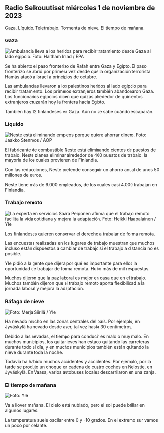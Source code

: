 ## Radio Selkouutiset miércoles 1 de noviembre de 2023

Gaza. Líquido. Teletrabajo. Tormenta de nieve. El tiempo de mañana.

### Gaza

![Ambulancia lleva a los heridos para recibir tratamiento desde Gaza al lado egipcio. Foto: Haitham Imad / EPA](https://images.cdn.yle.fi/image/upload/c_crop,h_2821,w_5016,x_0,y_744/ar_1.7777777777777777,c_fill,g_faces,h_675,w_1200/dpr_1.0/q_auto:eco/f_auto/fl_lossy/v1698852282/39-1194530654258b7aaf7a)

Se ha abierto el paso fronterizo de Rafah entre Gaza y Egipto. El paso fronterizo se abrió por primera vez desde que la organización terrorista Hamás atacó a Israel a principios de octubre.

Las ambulancias llevaron a los palestinos heridos al lado egipcio para recibir tratamiento. Los primeros extranjeros también abandonaron Gaza. Los funcionarios egipcios dicen que quizás alrededor de quinientos extranjeros cruzarán hoy la frontera hacia Egipto.

También hay 12 finlandeses en Gaza. Aún no se sabe cuándo escaparán.

### Líquido

![Neste está eliminando empleos porque quiere ahorrar dinero. Foto: Jaakko Stenroos / AOP](https://images.cdn.yle.fi/image/upload/c_crop,h_2611,w_4643,x_0,y_483/ar_1.7777777777777777,c_fill,g_faces,h_675,w_1200/dpr_1.0/q_auto:eco/f_auto/fl_lossy/v1698838481/39-1191437653a0928a0b5b)

El fabricante de combustible Neste está eliminando cientos de puestos de trabajo. Neste planea eliminar alrededor de 400 puestos de trabajo, la mayoría de los cuales provienen de Finlandia.

Con las reducciones, Neste pretende conseguir un ahorro anual de unos 50 millones de euros.

Neste tiene más de 6.000 empleados, de los cuales casi 4.000 trabajan en Finlandia.

### Trabajo remoto

![La experta en servicios Saara Peiponen afirma que el trabajo remoto facilita la vida cotidiana y mejora la adaptación. Foto: Heikki Haapalainen / Yle](https://images.cdn.yle.fi/image/upload/c_crop,h_2988,w_5312,x_16,y_569/ar_1.7777777777777777,c_fill,g_faces,h_675,w_1200/dpr_1.0/q_auto:eco/f_auto/fl_lossy/v1698754242/39-11936826540ed9ea44a0)

Los finlandeses quieren conservar el derecho a trabajar de forma remota.

Las encuestas realizadas en los lugares de trabajo muestran que muchos incluso están dispuestos a cambiar de trabajo si el trabajo a distancia no es posible.

Yle pidió a la gente que dijera por qué es importante para ellos la oportunidad de trabajar de forma remota. Hubo más de mil respuestas.

Muchos dijeron que la paz laboral es mejor en casa que en el trabajo. Muchos también dijeron que el trabajo remoto aporta flexibilidad a la jornada laboral y mejora la adaptación.

### Ráfaga de nieve

![ Foto: Merja Siirilä / Yle](https://images.cdn.yle.fi/image/upload/c_crop,h_2265,w_4028,x_0,y_378/ar_1.7777777777777777,c_fill,g_faces,h_675,w_1200/dpr_1.0/q_auto:eco/f_auto/fl_lossy/v1698853993/39-119441665423d86dff6c)

Ha nevado mucho en las zonas centrales del país. Por ejemplo, en Jyväskylä ha nevado desde ayer, tal vez hasta 30 centímetros.

Debido a las nevadas, el tiempo para conducir es malo o muy malo. En muchos municipios, los quitanieves han estado quitando las carreteras durante todo el día, y en muchos municipios también están quitando la nieve durante toda la noche.

Todavía ha habido muchos accidentes y accidentes. Por ejemplo, por la tarde se produjo un choque en cadena de cuatro coches en Nelostie, en Jyväskylä. En Vaasa, varios autobuses locales descarrilaron en una zanja.

### El tiempo de mañana

![ Foto: Yle](https://images.cdn.yle.fi/image/upload/c_crop,h_1080,w_1919,x_0,y_0/ar_1.7777777777777777,c_fill,g_faces,h_675,w_1200/dpr_1.0/q_auto:eco/f_auto/fl_lossy/v1698848166/39-119453865425d62868a1)

Va a llover mañana. El cielo está nublado, pero el sol puede brillar en algunos lugares.

La temperatura suele oscilar entre 0 y -10 grados. En el extremo sur vamos un poco por delante.